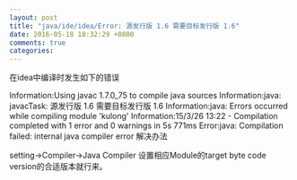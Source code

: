 ```yaml
---
layout: post
title: "java/ide/idea/Error: 源发行版 1.6 需要目标发行版 1.6"
date: 2016-05-18 18:32:29 +0800
comments: true
categories: 
---
```

在idea中编译时发生如下的错误

Information:Using javac 1.7.0_75 to compile java sources
Information:java: javacTask: 源发行版 1.6 需要目标发行版 1.6
Information:java: Errors occurred while compiling module 'kulong'
Information:15/3/26 13:22 - Compilation completed with 1 error and 0 warnings in 5s 771ms
Error:java: Compilation failed: internal java compiler error
解决办法

setting->Compiler->Java Compiler 设置相应Module的target byte code version的合适版本就行来。